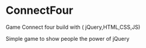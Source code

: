 # ConnectFour
Game Connect four build with  ( jQuery,HTML,CSS,JS)

Simple game to show people the power of jQuery
